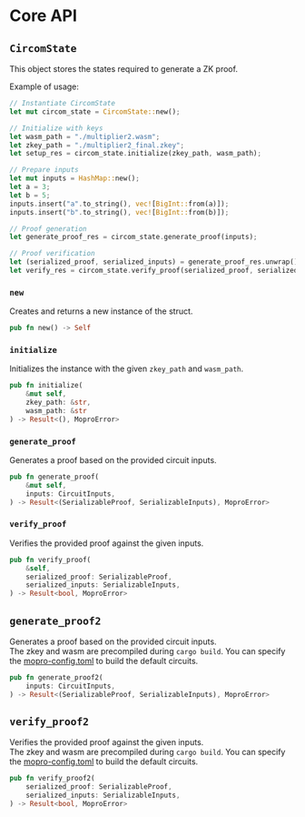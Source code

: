 # Core API

## `CircomState`

This object stores the states required to generate a ZK proof.

Example of usage:

```rust
// Instantiate CircomState
let mut circom_state = CircomState::new();

// Initialize with keys
let wasm_path = "./multiplier2.wasm";
let zkey_path = "./multiplier2_final.zkey";
let setup_res = circom_state.initialize(zkey_path, wasm_path);

// Prepare inputs
let mut inputs = HashMap::new();
let a = 3;
let b = 5;
inputs.insert("a".to_string(), vec![BigInt::from(a)]);
inputs.insert("b".to_string(), vec![BigInt::from(b)]);

// Proof generation
let generate_proof_res = circom_state.generate_proof(inputs);

// Proof verification
let (serialized_proof, serialized_inputs) = generate_proof_res.unwrap();
let verify_res = circom_state.verify_proof(serialized_proof, serialized_inputs);
```

### `new`

Creates and returns a new instance of the struct.

```rust
pub fn new() -> Self
```

### `initialize`

Initializes the instance with the given `zkey_path` and `wasm_path`.

```rust
pub fn initialize(
    &mut self,
    zkey_path: &str,
    wasm_path: &str
) -> Result<(), MoproError>
```

### `generate_proof`

Generates a proof based on the provided circuit inputs.

```rust
pub fn generate_proof(
    &mut self,
    inputs: CircuitInputs,
) -> Result<(SerializableProof, SerializableInputs), MoproError>
```

### `verify_proof`

Verifies the provided proof against the given inputs.

```rust
pub fn verify_proof(
    &self,
    serialized_proof: SerializableProof,
    serialized_inputs: SerializableInputs,
) -> Result<bool, MoproError>
```

## `generate_proof2`

Generates a proof based on the provided circuit inputs.<br/>
The zkey and wasm are precompiled during `cargo build`. You can specify the [mopro-config.toml](configuration) to build the default circuits.

```rust
pub fn generate_proof2(
    inputs: CircuitInputs,
) -> Result<(SerializableProof, SerializableInputs), MoproError>
```

## `verify_proof2`

Verifies the provided proof against the given inputs.<br/>
The zkey and wasm are precompiled during `cargo build`. You can specify the [mopro-config.toml](configuration) to build the default circuits.

```rust
pub fn verify_proof2(
    serialized_proof: SerializableProof,
    serialized_inputs: SerializableInputs,
) -> Result<bool, MoproError>
```
